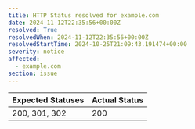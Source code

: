 ```yaml
---
title: HTTP Status resolved for example.com
date: 2024-11-12T22:35:56+00:00Z
resolved: True
resolvedWhen: 2024-11-12T22:35:56+00:00Z
resolvedStartTime: 2024-10-25T21:09:43.191474+00:00
severity: notice
affected:
  - example.com
section: issue
---
```


| Expected Statuses | Actual Status  |
|-------------------|----------------|
| 200, 301, 302 | 200 |
